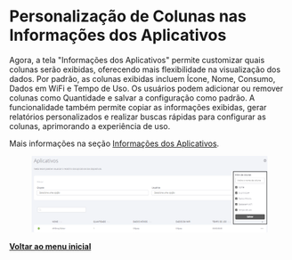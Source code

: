 # Personalização de Colunas nas Informações dos Aplicativos

Agora, a tela "Informações dos Aplicativos" permite customizar quais colunas serão exibidas, oferecendo mais flexibilidade na visualização dos dados. Por padrão, as colunas exibidas incluem Ícone, Nome, Consumo, Dados em WiFi e Tempo de Uso. Os usuários podem adicionar ou remover colunas como Quantidade e salvar a configuração como padrão. A funcionalidade também permite copiar as informações exibidas, gerar relatórios personalizados e realizar buscas rápidas para configurar as colunas, aprimorando a experiência de uso.

Mais informações na seção [Informações dos Aplicativos](../../portal/dispositivos/informacoes-dos-aplicativos.md).

<figure><img src="../../../.gitbook/assets/image (311) (1).png" alt=""><figcaption></figcaption></figure>

[**Voltar ao menu inicial**](../release-notes-less-than-nomeproduto-greater-than-v-16.0.0.md)
